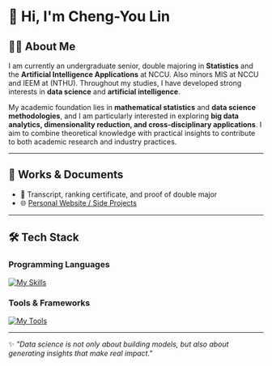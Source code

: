 # 👋 Hi, I'm Cheng-You Lin

<!--
🎓 **Education**  
- National Chengchi University (NCCU), Department of Statistics  
- Double Major: Bachelor Program in Artificial Intelligence Applications  
- Minors: Department of Management Information Systems (NCCU), Department of Industrial Engineering and Engineering Management (NTHU)  
- Certificate Programs: Big Data Analytics, FinTech Specialization  

---
-->

## 🧑‍💻 About Me
I am currently an undergraduate senior, double majoring in **Statistics** and the **Artificial Intelligence Applications** at NCCU. Also minors MIS at NCCU and IEEM at (NTHU).
Throughout my studies, I have developed strong interests in **data science** and **artificial intelligence**.  

My academic foundation lies in **mathematical statistics** and **data science methodologies**, and I am particularly interested in exploring **big data analytics, dimensionality reduction, and cross-disciplinary applications**. I aim to combine theoretical knowledge with practical insights to contribute to both academic research and industry practices.  

---

## 📂 Works & Documents
- 📑 Transcript, ranking certificate, and proof of double major  
- 🌐 [Personal Website / Side Projects](https://your-website-link.com)  

---

## 🛠️ Tech Stack

### Programming Languages  
[![My Skills](https://skillicons.dev/icons?i=c,cpp,java,py,r,js,html,css,lua,d3,wasm)](https://skillicons.dev)

### Tools & Frameworks  
[![My Tools](https://skillicons.dev/icons?i=vscode,eclipse,github,git,idea,latex,linux,maven,mysql,neovim,nodejs,spring,sklearn)](https://skillicons.dev)

---

✨ *"Data science is not only about building models, but also about generating insights that make real impact."*
